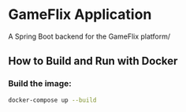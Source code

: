 # GameFlix Application

A Spring Boot backend for the GameFlix platform/

## How to Build and Run with Docker

### Build the image:
```bash
docker-compose up --build
```
